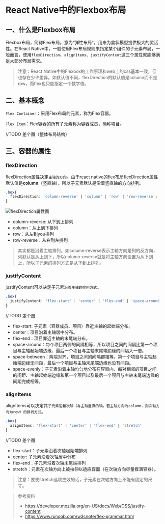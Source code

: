 # React Native中的Flexbox布局

## 一、什么是Flexbox布局

Flexbox布局，简称Flex布局，意为“弹性布局”，用来为盒状模型提供极大的灵活性。在React Native中，一般使用Flex布局规则来指定某个组件的子元素布局，一般而言，使用`flexDirection`、`alignItems`、`justifyContent`这三个属性就能够满足大部分布局需求。

> 注意：React Native中的Flexbox的工作原理和web上的css基本一致，但也存在少许差异。如默认值不同，flexDirection的默认值是column而不是row，而flex也只能指定一个数字值。

## 二、基本概念

`Flex Container`：采用Flex布局的元素，称为Flex容器。

`Flex Item`：Flex容器的所有子元素称为容器成员，简称项目。

//TODO 差个图（整体布局结构）

## 三、容器的属性

### flexDirection

flexDirection属性决定`主轴的方向`。由于react native的flex布局flexDirection属性默认值是**column**（竖直轴），所以子元素默认是沿着竖直轴的方向排列。

```css
.box{
  flexDirection: 'column-reverse' | 'column' | 'row' | 'row-reverse';
}
```

![flexDirection属性图](https://www.runoob.com/wp-content/uploads/2015/07/0cbe5f8268121114e87d0546e53cda6e.png)

* column-reverse: 从下到上排列
* column：从上到下排列
* row：从左到you排列
* row-reverse：从右到左排列

> 其实都是沿着主轴排列，如column-reverse表示主轴方向是列的反方向，列默认是从上到下，所以column-reverse就是将主轴方向设置为从下到上，所以子元素的排列方式是从下到上排列。

### justifyContent

justifyContent可以决定子元素`沿着主轴的排列方式`。

```css
.box{
  justifyContent: 'flex-start' | 'center' | 'flex-end' | 'space-around' | 'space-between' | 'space-evenly'
}
```

//TODO 差个图

* flex-start: 子元素（容器成员、项目）靠近主轴的起始端分布。
* center：项目沿着主轴居中分布。
* flex-end：项目靠近主轴的末尾端分布。
* space-around：每个项目两侧的间隔相等，所以项目之间的间隔比第一个项目与主轴起始端边缘、最后一个项目与主轴末尾端边缘的间隔大一倍。
* space-between：两端对齐，项目之间的间隔都相等。第一个项目与主轴起始端边缘无间距，最后一个项目与主轴末尾端边缘也没有间距。
* space-evenly：子元素沿着主轴均匀地分布在容器内，每对相邻的项目之间的间距、主轴起始端边缘和第一个项目以及最后一个项目与主轴末尾端边缘的间距完成相等。

### alignItems

alignItems可以决定其`子元素沿着次轴（与主轴垂直的轴，若主轴方向为column，则次轴方向为row）的排列方式`。

```css
.box{
  alignItems: 'flex-start' | 'center' | 'flex-end' | 'stretch'
}
```

//TODO 差个图

* flex-start：子元素沿着次轴起始端排列
* center: 子元素沿着次轴居中分布
* flex-end：子元素沿着次轴末尾端排列
* stretch：元素在次轴方向上被拉伸以适应容器（在次轴方向尽量撑满容器）。

> 注意：要使stretch选项生效的话，子元素在次轴方向上不能有固定的尺寸。

> 参考资料
>
> * https://developer.mozilla.org/en-US/docs/Web/CSS/justify-content
> * https://www.runoob.com/w3cnote/flex-grammar.html